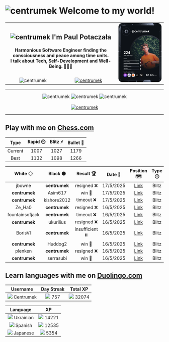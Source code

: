 <h1>
  <img
    src="https://emojis.slackmojis.com/emojis/images/1531849430/4246/blob-sunglasses.gif"
    width="30"
    alt="centrumek"
  />
  Welcome to my world!
</h1>

<table>
  <tbody>
    <tr>
      <td align="center" width="70%" colspan="2">
        <h2>
          <img
            src="https://raw.githubusercontent.com/MartinHeinz/MartinHeinz/master/wave.gif"
            width="30px"
            alt="centrumek"
          />
          I'm Paul Potaczała
        </h2>
        <h4>
          Harmonious Software Engineer finding the consciousness and peace among time units.
          <br/>
          I talk about Tech, Self-Development and Well-Being. 🌿🧘🚀
        </h4>
      </td>
      <td width="30%" rowspan="2">
        <a href="https://app.daily.dev/centrumek">
          <img
            src="./devcard.svg"
            alt="centrumek"
          />
        </a>
      </td>
    </tr>
    <tr align="center">
      <td>
        <img
          src="https://komarev.com/ghpvc/?username=centrumek&label=visitors&color=0e75b6&style=flat"
          alt="centrumek"
        >
      </td>
      <td>
        <a href="https://stackoverflow.com/users/14496012/centrumek">
          <img
            src="https://stackoverflow.com/users/flair/14496012.png?theme=dark"
            alt="centrumek"
          >
        </a>
      </td>
    </tr>
  </tbody>
</table>

---
<div align="center">
  <img 
    src="https://github-readme-stats.vercel.app/api?username=centrumek&show_icons=true&count_private=true&theme=dark&hide_border=true&hide=issues,contribs&bg_color=00000000"
    alt="centrumek"
  />
  <img
    src="https://github-readme-stats.vercel.app/api/top-langs/?username=centrumek&layout=compact&hide_border=true&theme=dark&bg_color=00000000&langs_count=6&exclude_repo=air-statistic-app"
    alt="centrumek"
  />
  <img 
    src="https://github-readme-streak-stats.herokuapp.com?user=centrumek&theme=dark&hide_border=true&background=FFFFFF00"
    alt="centrumek"
  />
  <br/>
  <br/>
  <a href="https://www.buymeacoffee.com/centrumek">
    <img
      src="https://cdn.buymeacoffee.com/buttons/v2/default-orange.png"
      height="50"
      width="210"
      alt="centrumek"
    />
  </a>
</div>

---

## Play with me on [Chess.com](https://www.chess.com/member/centrumek)

<div align="center">
<!--START_SECTION:chessStats-->
<!-- Automatically generated with https://github.com/Balastrong/chess-stats-action -->

| Type | Rapid ⏲️ | Blitz ⚡ | Bullet 🔫 |
|:---:|:---:|:---:|:---:|
| Current | 1007 | 1027 | 1179 |
| Best | 1132 | 1098 | 1266 |

| White ⚪ | Black ⚫ | Result 🏆 | Date 📅 | Position 🗺️ | Type 🕕 |
|:---:|:---:|:---:|:---:|:---:|:---:|
| jbowne | **centrumek** | resigned ❌ | 17/5/2025 | <a href="http://www.ee.unb.ca/cgi-bin/tervo/fen.pl?select=2b4r/p4kpp/4p3/1p2B3/3P4/8/PPPR1PQP/2K4R b - - 0 17">Link</a> | Blitz |
| **centrumek** | Asim617 | win 🥇 | 17/5/2025 | <a href="http://www.ee.unb.ca/cgi-bin/tervo/fen.pl?select=4rr2/p4pkp/8/8/8/1BPRP2P/P5P1/2R3K1 b - - 0 28">Link</a> | Blitz |
| **centrumek** | kishore2012 | timeout ❌ | 17/5/2025 | <a href="http://www.ee.unb.ca/cgi-bin/tervo/fen.pl?select=8/8/8/6p1/8/5r1K/5q2/2k5 w - - 8 76">Link</a> | Blitz |
| Ze_Ha0 | **centrumek** | resigned ❌ | 16/5/2025 | <a href="http://www.ee.unb.ca/cgi-bin/tervo/fen.pl?select=6Q1/3k4/8/6K1/p7/8/p7/7R b - - 0 52">Link</a> | Blitz |
| fountainsofjack | **centrumek** | timeout ❌ | 16/5/2025 | <a href="http://www.ee.unb.ca/cgi-bin/tervo/fen.pl?select=8/8/8/2P5/8/1r2k1R1/8/4K3 b - - 2 56">Link</a> | Blitz |
| **centrumek** | ukurilius | resigned ❌ | 16/5/2025 | <a href="http://www.ee.unb.ca/cgi-bin/tervo/fen.pl?select=3R4/1p4pk/5r1p/8/6K1/5P1P/4q3/8 w - - 1 40">Link</a> | Blitz |
| BorisVI | **centrumek** | insufficient ⏸️ | 16/5/2025 | <a href="http://www.ee.unb.ca/cgi-bin/tervo/fen.pl?select=8/8/8/3K4/8/5k2/8/8 w - - 0 65">Link</a> | Blitz |
| **centrumek** | Huddog2 | win 🥇 | 16/5/2025 | <a href="http://www.ee.unb.ca/cgi-bin/tervo/fen.pl?select=1k1Q4/p4p2/1ppbp3/3p4/3B4/4PK2/2q2PP1/3R3R b - - 0 27">Link</a> | Blitz |
| plenken | **centrumek** | resigned ❌ | 16/5/2025 | <a href="http://www.ee.unb.ca/cgi-bin/tervo/fen.pl?select=2Q5/8/3k4/8/4pN1p/4P3/7P/5RK1 b - - 0 45">Link</a> | Blitz |
| **centrumek** | serrasubi | win 🥇 | 16/5/2025 | <a href="http://www.ee.unb.ca/cgi-bin/tervo/fen.pl?select=1k1r4/1pbP1R2/7p/2P3p1/3r4/1K5P/8/3R4 b - - 4 48">Link</a> | Blitz |

<!--END_SECTION:chessStats-->
</div>

## Learn languages with me on [Duolingo.com](https://www.duolingo.com/profile/Centrumek)

<div align="center">
<!--START_SECTION:duolingoStats-->
<!-- Automatically generated with https://github.com/centrumek/duolingo-readme-stats-->

| Username | Day Streak | Total XP |
|:---:|:---:|:---:|
| <img src="https://raw.githubusercontent.com/centrumek/duolingo-readme-stats/main/assets/duolingo.png" height="12"> Centrumek | <img src="https://raw.githubusercontent.com/centrumek/duolingo-readme-stats/main/assets/streakinactive.svg" height="12"> 757 | <img src="https://raw.githubusercontent.com/centrumek/duolingo-readme-stats/main/assets/xp.svg" height="12"> 32074 | <img src="https://raw.githubusercontent.com/centrumek/duolingo-readme-stats/main/assets/xp.svg" height="12"> 0 |

| Language | XP |
|:---:|:---:|
| <img src="https://raw.githubusercontent.com/centrumek/duolingo-readme-stats/main/assets/langs/ukrainian.svg" height="12"> Ukrainian | <img src="https://raw.githubusercontent.com/centrumek/duolingo-readme-stats/main/assets/xp.svg" height="12"> 14221 |
| <img src="https://raw.githubusercontent.com/centrumek/duolingo-readme-stats/main/assets/langs/spanish.svg" height="12"> Spanish | <img src="https://raw.githubusercontent.com/centrumek/duolingo-readme-stats/main/assets/xp.svg" height="12"> 12535 |
| <img src="https://raw.githubusercontent.com/centrumek/duolingo-readme-stats/main/assets/langs/japanese.svg" height="12"> Japanese | <img src="https://raw.githubusercontent.com/centrumek/duolingo-readme-stats/main/assets/xp.svg" height="12"> 5354 |

<!--END_SECTION:duolingoStats-->
</div>
<!--
**centrumek/centrumek** is a ✨ _special_ ✨ repository because its `README.md` (this file) appears on your GitHub profile.

Here are some ideas to get you started:

- 🔭 I’m currently working on ...
- 🌱 I’m currently learning ...
- 👯 I’m looking to collaborate on ...
- 🤔 I’m looking for help with ...
- 💬 Ask me about ...
- 📫 How to reach me: ...
- 😄 Pronouns: ...
- ⚡ Fun fact: ...
-->
